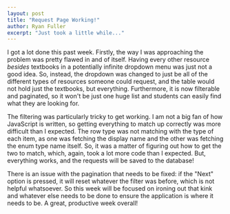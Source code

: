 ```yaml
---
layout: post
title: "Request Page Working!"
author: Ryan Fuller
excerpt: "Just took a little while..."
---
```

I got a lot done this past week. Firstly, the way I was approaching the problem was pretty flawed in and of itself. Having every other resource *besides* textbooks in a potentially infinite dropdown menu was just not a good idea. So, instead, the dropdown was changed to just be all of the different types of resources someone could request, and the table would not hold just the textbooks, but everything. Furthermore, it is now filterable and paginated, so it won't be just one huge list and students can easily find what they are looking for.

The filtering was particularly tricky to get working. I am not a big fan of how JavaScript is written, so getting everything to match up correctly was more difficult than I expected. The row type was not matching with the type of each item, as one was fetching the display name and the other was fetching the enum type name itself. So, it was a matter of figuring out how to get the two to match, which, again, took a lot more code than I expected. But, everything works, and the requests will be saved to the database!

There is an issue with the pagination that needs to be fixed: if the "Next" option is pressed, it will reset whatever the filter was before, which is not helpful whatsoever. So this week will be focused on ironing out that kink and whatever else needs to be done to ensure the application is where it needs to be. A great, productive week overall!
